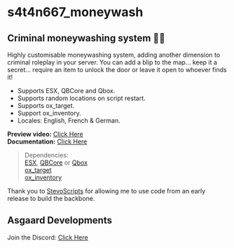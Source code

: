 # s4t4n667_moneywash
## Criminal moneywashing system 🧼💵

Highly customisable moneywashing system, adding another dimension to criminal roleplay in your server. You can add a blip to the map... keep it a secret... require an item to unlock the door or leave it open to whoever finds it!

- Supports ESX, QBCore and Qbox.
- Supports random locations on script restart.
- Supports ox_target.
- Support ox_inventory.
- Locales: English, French & German.

**Preview video:** [Click Here](https://youtu.be/Ct8jy92YkVc)
<br>
**Documentation:** [Click Here](https://s4t4n667.gitbook.io/asgaard-developments/free-scripts/s4t4n667_moneywash)
<br>

> Dependencies:
> <br>
> [ESX](https://github.com/esx-framework/esx_core), [QBCore](https://github.com/qbcore-framework) or [Qbox](https://github.com/Qbox-project/)
> <br>
> [ox_target](https://github.com/overextended/ox_target)
> <br>
> [ox_inventory](https://github.com/overextended/ox_inventory)

Thank you to [StevoScripts](https://github.com/stevoscriptsteam) for allowing me to use code from an early release to build the backbone.

## Asgaard Developments
Join the Discord: [Click Here](https://discord.gg/eFsB5ZFxeq)
